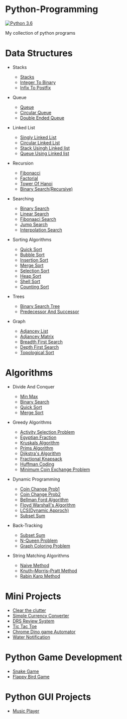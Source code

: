 
# Python-Programming
 [![Python 3.6](https://img.shields.io/badge/python-3.6-blue.svg)](https://www.python.org/downloads/release/python-360/)
 
 My collection of python programs
 

# Data Structures
- Stacks
  - [Stacks](https://github.com/robin025/Python-Programming/blob/master/Data%20Structures/Stacks/Sstacks.py)
  - [Integer To Binary](https://github.com/robin025/Python-Programming/blob/master/Data%20Structures/Stacks/Integer%20to%20Binary.py) 
  - [Infix To Postfix](https://github.com/robin025/Python-Programming/blob/master/Data%20Structures/Stacks/Infix%20to%20Postfix.py)

- Queue
   - [Queue](https://github.com/robin025/Python-Programming/blob/master/Data%20Structures/Queue/Queue.py)
   - [Circular Queue](https://github.com/robin025/Python-Programming/blob/master/Data%20Structures/Queue/CIrcular%20Queue.py)
   - [Double Ended Queue](https://github.com/robin025/Python-Programming/blob/master/Data%20Structures/Queue/Double%20Ended%20Queue.py)

- Linked List
   - [Singly Linked List](https://github.com/robin025/Python-Programming/blob/master/Data%20Structures/Linked%20List/Singly%20Linked%20list.py)
   - [Circular Linked List](https://github.com/robin025/Python-Programming/blob/master/Data%20Structures/Linked%20List/Circular%20Linked%20list.py)
   - [Stack Usingh Linked list](https://github.com/robin025/Python-Programming/blob/master/Data%20Structures/Linked%20List/Stack%20Using%20Linked%20List.py)
   - [Queue Using Linked list](https://github.com/robin025/Python-Programming/blob/master/Data%20Structures/Linked%20List/Queue%20Using%20Linked%20List.py)
   
- Recursion
   - [Fibonacci](https://github.com/robin025/Python-Programming/blob/master/Data%20Structures/Recursion/Fibonacci.py) 
   - [Factorial](https://github.com/robin025/Python-Programming/blob/master/Data%20Structures/Recursion/Factorial.py)
   - [Tower Of Hanoi](https://github.com/robin025/Python-Programming/blob/master/Data%20Structures/Recursion/Tower_of_hanoi.py)
   - [Binary Search(Recursive)](https://github.com/robin025/Python-Programming/blob/master/Data%20Structures/Recursion/Binary_Search_Recursive.py)
   
- Searching
   - [Binary Search](https://github.com/robin025/Python-Programming/blob/master/Data%20Structures/Searching/Binary_Search.py)
   - [Linear Search](https://github.com/robin025/Python-Programming/blob/master/Data%20Structures/Searching/Linear_search.py)
   - [Fibonaaci Search](https://github.com/robin025/Python-Programming/blob/master/Data%20Structures/Searching/Fibonaaci%20Search.py)
   - [Jump Search](https://github.com/robin025/Python-Programming/blob/master/Data%20Structures/Searching/Jump_search.py)
   - [Interpolation Search](https://github.com/robin025/Python-Programming/blob/master/Data%20Structures/Searching/Interpolation_Search.py)
   
- Sorting Algorithms
   - [Quick Sort](https://github.com/robin025/Python-Programming/blob/master/Data%20Structures/Sorting%20Algorithms/Quick_Sort.py)
   - [Bubble Sort](https://github.com/robin025/Python-Programming/blob/master/Data%20Structures/Sorting%20Algorithms/BUBBLE.SORT.py)
   - [Insertion Sort](https://github.com/robin025/Python-Programming/blob/master/Data%20Structures/Sorting%20Algorithms/INSERTION.SORT.py)
   - [Merge Sort](https://github.com/robin025/Python-Programming/blob/master/Data%20Structures/Sorting%20Algorithms/Merge_SORT.py)
   - [Selection Sort](https://github.com/robin025/Python-Programming/blob/master/Data%20Structures/Sorting%20Algorithms/Selection.Sort.py) 
   - [Heap Sort](https://github.com/robin025/Python-Programming/blob/master/Data%20Structures/Sorting%20Algorithms/Heap.Sort.py)
   - [Shell Sort](https://github.com/robin025/Python-Programming/blob/master/Data%20Structures/Sorting%20Algorithms/ShellSort.py)
   - [Counting Sort](https://github.com/robin025/Python-Programming/blob/master/Data%20Structures/Sorting%20Algorithms/Counting_Sort.py)
 - Trees
   - [Binary Search Tree](https://github.com/robin025/Python-Programming/blob/master/Data%20Structures/Trees/Binary%20Search%20Tree.py)
   - [Predecessor And Successor](https://github.com/robin025/Python-Programming/blob/master/Data%20Structures/Trees/PREDECESSOR%20AND%20SUCCESSOR.py)
 - Graph
   - [Adjancey List](https://github.com/robin025/Python-Programming/blob/master/Data%20Structures/Graphs/Adjancey_List.py)
   - [Adjancey Matrix](https://github.com/robin025/Python-Programming/blob/master/Data%20Structures/Graphs/Adjancey_matrix.py)
   - [Breadth First Search](https://github.com/robin025/Python-Programming/blob/master/Data%20Structures/Graphs/BFS.py)
   - [Depth First Search](https://github.com/robin025/Python-Programming/blob/master/Data%20Structures/Graphs/DFS.py)
   - [Topological Sort](https://github.com/robin025/Python-Programming/blob/master/Data%20Structures/Graphs/Topological_sort_graph.py)

# Algorithms
  - Divide And Conquer
    - [Min Max ](https://github.com/robin025/Python-Programming/blob/master/Algorithms/Divide%20_And%20_Conquer/Min_max_D%26C.py)
    - [Binary Search](https://github.com/robin025/Python-Programming/blob/master/Algorithms/Divide%20_And%20_Conquer/Binary_Search.py)
    - [Quick Sort](https://github.com/robin025/Python-Programming/blob/master/Algorithms/Divide%20_And%20_Conquer/Quick_Sort_D%26C.py)
    - [Merge Sort](https://github.com/robin025/Python-Programming/blob/master/Algorithms/Divide%20_And%20_Conquer/Merge_sort_D%26C.py)
    
  - Greedy Algorithms
    - [Activity Selection Problem](https://github.com/robin025/Python-Programming/blob/master/Algorithms/Greedy%20Algorithms/Activity_Selection_problem.py)
    - [Egyptian Fraction](https://github.com/robin025/Python-Programming/blob/master/Algorithms/Greedy%20Algorithms/Egyptian_Fraction.py)
    - [Kruskals Algorithm](https://github.com/robin025/Python-Programming/blob/master/Algorithms/Greedy%20Algorithms/Kruskals_Algo.py)
    - [Prims Algorithm](https://github.com/robin025/Python-Programming/blob/master/Algorithms/Greedy%20Algorithms/Prims_Algorithms.py)
    - [Dijkstra's Algorithm](https://github.com/robin025/Python-Programming/blob/master/Algorithms/Greedy%20Algorithms/Dijkstra's_Algorithm.py)
    - [Fractional Knapsack](https://github.com/robin025/Python-Programming/blob/master/Algorithms/Greedy%20Algorithms/Fractional_Knapsack.py)
    - [Huffman Coding](https://github.com/robin025/Python-Programming/blob/master/Algorithms/Greedy%20Algorithms/Huffman_coding.py)
    - [Minimum Coin Exchange Problem](https://github.com/robin025/Python-Programming/blob/master/Algorithms/Greedy%20Algorithms/Minimum_no_Coins.py)
  
  - Dynamic Programming
    - [Coin Change Prob1](https://github.com/robin025/Python-Programming/blob/master/Algorithms/Dynamic%20Programmming/Coin_Change.py)
    - [Coin Change Prob2](https://github.com/robin025/Python-Programming/blob/master/Algorithms/Dynamic%20Programmming/Coin_change_prob02.py)
    - [Bellman Ford Algorithm](https://github.com/robin025/Python-Programming/blob/master/Algorithms/Dynamic%20Programmming/Bellman_Ford_Algorithm.py)
    - [Floyd Warshall's Algorithm](https://github.com/robin025/Python-Programming/blob/master/Algorithms/Dynamic%20Programmming/Floyd_Warshall.py)
    - [LCS(Dynamic Approch)](https://github.com/robin025/Python-Programming/blob/master/Algorithms/Dynamic%20Programmming/LCS.py)
    - [Subset Sum ](https://github.com/robin025/Python-Programming/blob/master/Algorithms/Dynamic%20Programmming/Subset_Sum.py)
    
  - Back-Tracking
    - [Subset Sum](https://github.com/robin025/Python-Programming/blob/master/Algorithms/BackTracking/Subset_Sum.py)
    - [N-Queen Problem](https://github.com/robin025/Python-Programming/blob/master/Algorithms/BackTracking/N_queens_problem.py)
    - [Graph Coloring Problem](https://github.com/robin025/Python-Programming/blob/master/Algorithms/BackTracking/graph_coloring.py)
    
  - String Matching Algorithms
    - [Naive Method](https://github.com/robin025/Python-Programming/blob/master/Algorithms/String%20Matching%20Algorithm/Naive_method.py)
    - [Knuth–Morris–Pratt Method](https://github.com/robin025/Python-Programming/blob/master/Algorithms/String%20Matching%20Algorithm/KMP_Method.py)
    - [Rabin Karp Method](https://github.com/robin025/Python-Programming/blob/master/Algorithms/String%20Matching%20Algorithm/Rabin_Karp.py)
    
   
# Mini Projects
- [Clear the clutter](https://github.com/robin025/Python-Programming/tree/master/Mini%20Project/Clear%20The%20Clutter)
- [Simple Currency Converter](https://github.com/robin025/Python-Programming/tree/master/Mini%20Project/Currency%20Converter)
- [DRS Review System](https://github.com/robin025/Python-Programming/tree/master/Mini%20Project/DRS%20Review%20System)
- [Tic Tac Toe](https://github.com/robin025/Python-Programming/tree/master/Mini%20Project/Tic%20Tac%20Toe)
- [Chrome Dino game Automator](https://github.com/robin025/Python-Programming/tree/master/Mini%20Project/dino%20Game%20Automator)
- [Water Notification](https://github.com/robin025/Python-Programming/tree/master/Mini%20Project/Waternotification)
# Python Game Development
   - [Snake Game](https://github.com/robin025/Snake-Game)
   - [Flappy Bird Game](https://github.com/robin025/Flappy-Bird-Game)
   
# Python GUI Projects
 - [Music Player](https://github.com/robin025/Music-Player)
   
